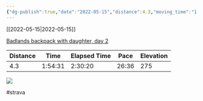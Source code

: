 ```yaml
---
{"dg-publish":true,"date":"2022-05-15","distance":4.3,"moving_time":"1:54:31","elapsed_time":"2:30:20","pace":"26:36","total_elevation_gain":275,"url":"https://www.strava.com/activities/7149159631","permalink":"/01-personal/strava/2022-05-15-badlands-backpack-with-daughter-day-2/","dgPassFrontmatter":true}
---
```



[[2022-05-15\|2022-05-15]]

[Badlands backpack with daughter, day 2](https://www.strava.com/activities/7149159631)

| Distance | Time    | Elapsed Time | Pace  | Elevation |
| -------- | ------- | ------------ | ----- | --------- |
| 4.3      | 1:54:31 | 2:30:20      | 26:36 | 275       |



    
![](https://dgtzuqphqg23d.cloudfront.net/FL0uWwKJoq_XJWtpELnka-p7pgxOQj8I9RIEPys8_wY-768x576.jpg)

    

#strava
